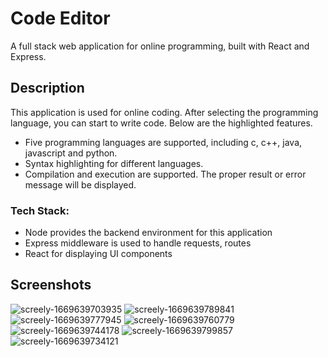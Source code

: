 
# Code Editor

A full stack web application for online programming, built with React and Express.




 
## Description

This application is used for online coding. After selecting the programming language, you can start to write code. Below are the highlighted features.

- Five programming languages are supported, including c, c++, java, javascript and python.
- Syntax highlighting for different languages.
- Compilation and execution are supported. The proper result or error message will be displayed.


### Tech Stack:
- Node provides the backend environment for this application
- Express middleware is used to handle requests, routes
- React for displaying UI components


## Screenshots


![screely-1669639703935](https://user-images.githubusercontent.com/77838959/204286095-3af8a8bf-8fde-4de0-aa03-e4075d259222.png)
![screely-1669639789841](https://user-images.githubusercontent.com/77838959/204286193-044fae44-865c-4273-8ed3-2dafc5714fad.png)
![screely-1669639777945](https://user-images.githubusercontent.com/77838959/204286223-e98ae6c8-0273-4b54-8082-9bc594e251d6.png)
![screely-1669639760779](https://user-images.githubusercontent.com/77838959/204286255-549091ac-52f2-4f81-be9c-064bfe2d710e.png)
![screely-1669639744178](https://user-images.githubusercontent.com/77838959/204286288-0607222a-c130-46ac-821e-39963f829fa5.png)
![screely-1669639799857](https://user-images.githubusercontent.com/77838959/204286317-f25d8cfb-6ec5-4b8c-a8a9-9322437ea177.png)
![screely-1669639734121](https://user-images.githubusercontent.com/77838959/204286332-6deaacf1-a707-4005-bb84-ada4b4febe0e.png)
